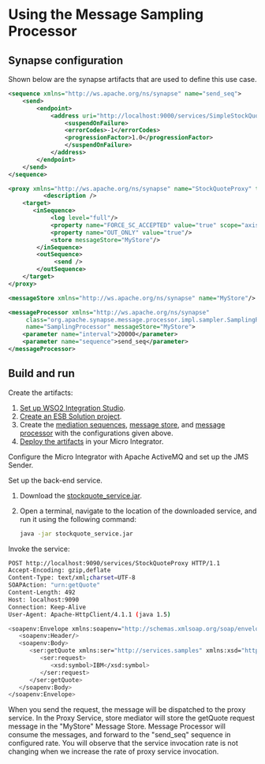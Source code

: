 # Using the Message Sampling Processor
## Synapse configuration

Shown below are the synapse artifacts that are used to define this use case.

```xml tab='Send Sequence'
<sequence xmlns="http://ws.apache.org/ns/synapse" name="send_seq">
    <send>
        <endpoint>
            <address uri="http://localhost:9000/services/SimpleStockQuoteService">
                <suspendOnFailure>
                <errorCodes>-1</errorCodes>
                <progressionFactor>1.0</progressionFactor>
                </suspendOnFailure>
            </address>
        </endpoint>
    </send>
</sequence>           
```

```xml tab='Proxy Service'
<proxy xmlns="http://ws.apache.org/ns/synapse" name="StockQuoteProxy" transports="https http" startOnLoad="true" trace="disable">
          <description />
    <target>
       <inSequence>
            <log level="full"/>
            <property name="FORCE_SC_ACCEPTED" value="true" scope="axis2"/>
            <property name="OUT_ONLY" value="true"/>
            <store messageStore="MyStore"/>
        </inSequence>
        <outSequence>
             <send />
        </outSequence>
    </target>
</proxy>
```

```xml tab='Message Store'
<messageStore xmlns="http://ws.apache.org/ns/synapse" name="MyStore"/>
```

```xml tab='Message Processor'
<messageProcessor xmlns="http://ws.apache.org/ns/synapse"
     class="org.apache.synapse.message.processor.impl.sampler.SamplingProcessor"
     name="SamplingProcessor" messageStore="MyStore">
    <parameter name="interval">20000</parameter>
    <parameter name="sequence">send_seq</parameter>
</messageProcessor> 
```

## Build and run

Create the artifacts:

1. [Set up WSO2 Integration Studio](../../../../develop/installing-WSO2-Integration-Studio).
2. [Create an ESB Solution project](../../../../develop/creating-projects/#esb-config-project).
3. Create the [mediation sequences](../../../../develop/creating-artifacts/creating-reusable-sequences), [message store](../../../../develop/creating-artifacts/creating-a-message-store), and [message processor](../../../../develop/creating-artifacts/creating-a-message-processor) with the configurations given above.
4. [Deploy the artifacts](../../../../develop/deploy-and-run) in your Micro Integrator.

Configure the Micro Integrator with Apache ActiveMQ and set up the JMS Sender.

Set up the back-end service.

1. Download the [stockquote_service.jar](https://github.com/wso2-docs/WSO2_EI/blob/master/Back-End-Service/stockquote_service.jar).
2. Open a terminal, navigate to the location of the downloaded service, and run it using the following command:

    ```bash
    java -jar stockquote_service.jar
    ```

Invoke the service:

```bash
POST http://localhost:9090/services/StockQuoteProxy HTTP/1.1
Accept-Encoding: gzip,deflate
Content-Type: text/xml;charset=UTF-8
SOAPAction: "urn:getQuote"
Content-Length: 492
Host: localhost:9090
Connection: Keep-Alive
User-Agent: Apache-HttpClient/4.1.1 (java 1.5)

<soapenv:Envelope xmlns:soapenv="http://schemas.xmlsoap.org/soap/envelope/" xmlns:ser="http://services.samples" xmlns:xsd="http://services.samples/xsd">
   <soapenv:Header/>
   <soapenv:Body>
      <ser:getQuote xmlns:ser="http://services.samples" xmlns:xsd="http://services.samples/xsd">
         <ser:request>
            <xsd:symbol>IBM</xsd:symbol>
         </ser:request>
      </ser:getQuote>
   </soapenv:Body>
</soapenv:Envelope>
```

When you send the request, the message will be dispatched to the proxy service. In the Proxy Service, store mediator will store the getQuote request message in the "MyStore" Message Store. Message Processor will consume the messages, and forward to the "send_seq" sequence in configured rate. You will observe that the service invocation rate is not changing when we increase the rate of proxy service invocation.
